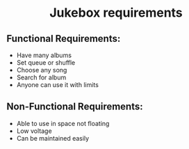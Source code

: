 ﻿<h1 align="center">Jukebox requirements</h1>

## Functional Requirements:

- Have many albums
- Set queue or shuffle
- Choose any song
- Search for album
- Anyone can use it with limits

## Non-Functional Requirements:

- Able to use in space not floating
- Low voltage
- Can be maintained easily
